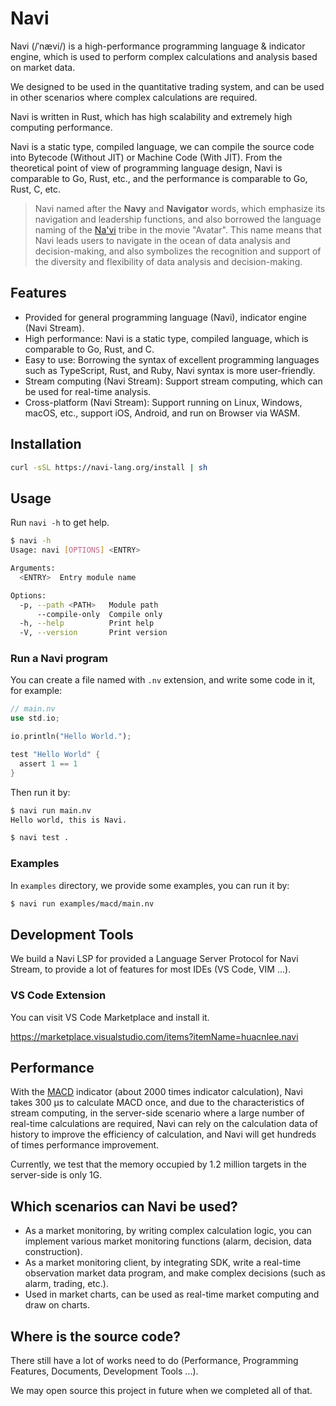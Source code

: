 # Navi

Navi (/ˈnævi/) is a high-performance programming language &amp; indicator engine, which is used to perform complex calculations and analysis based on market data.

We designed to be used in the quantitative trading system, and can be used in other scenarios where complex calculations are required.

Navi is written in Rust, which has high scalability and extremely high computing performance.

Navi is a static type, compiled language, we can compile the source code into Bytecode (Without JIT) or Machine Code (With JIT). From the theoretical point of view of programming language design, Navi is comparable to Go, Rust, etc., and the performance is comparable to Go, Rust, C, etc.

> Navi named after the **Navy** and **Navigator** words, which emphasize its navigation and leadership functions, and also borrowed the language naming of the [Na'vi](https://learnnavi.org) tribe in the movie "Avatar". This name means that Navi leads users to navigate in the ocean of data analysis and decision-making, and also symbolizes the recognition and support of the diversity and flexibility of data analysis and decision-making.

## Features

- Provided for general programming language (Navi), indicator engine (Navi Stream).
- High performance: Navi is a static type, compiled language, which is comparable to Go, Rust, and C.
- Easy to use: Borrowing the syntax of excellent programming languages such as TypeScript, Rust, and Ruby, Navi syntax is more user-friendly.
- Stream computing (Navi Stream): Support stream computing, which can be used for real-time analysis.
- Cross-platform (Navi Stream): Support running on Linux, Windows, macOS, etc., support iOS, Android, and run on Browser via WASM.

## Installation

```bash
curl -sSL https://navi-lang.org/install | sh
```

## Usage

Run `navi -h` to get help.

```bash
$ navi -h
Usage: navi [OPTIONS] <ENTRY>

Arguments:
  <ENTRY>  Entry module name

Options:
  -p, --path <PATH>   Module path
      --compile-only  Compile only
  -h, --help          Print help
  -V, --version       Print version
```

### Run a Navi program

You can create a file named with `.nv` extension, and write some code in it, for example:

```rust
// main.nv
use std.io;

io.println("Hello World.");

test "Hello World" {
  assert 1 == 1
}
```

Then run it by:

```bash
$ navi run main.nv
Hello world, this is Navi.

$ navi test .
```

### Examples

In `examples` directory, we provide some examples, you can run it by:

```bash
$ navi run examples/macd/main.nv
```

## Development Tools

We build a Navi LSP for provided a Language Server Protocol for Navi Stream, to provide a lot of features for most IDEs (VS Code, VIM ...).

### VS Code Extension

You can visit VS Code Marketplace and install it.

https://marketplace.visualstudio.com/items?itemName=huacnlee.navi

## Performance

With the [MACD](https://en.wikipedia.org/wiki/MACD) indicator (about 2000 times indicator calculation), Navi takes 300 µs to calculate MACD once, and due to the characteristics of stream computing, in the server-side scenario where a large number of real-time calculations are required, Navi can rely on the calculation data of history to improve the efficiency of calculation, and Navi will get hundreds of times performance improvement.

Currently, we test that the memory occupied by 1.2 million targets in the server-side is only 1G.

## Which scenarios can Navi be used?

- As a market monitoring, by writing complex calculation logic, you can implement various market monitoring functions (alarm, decision, data construction).
- As a market monitoring client, by integrating SDK, write a real-time observation market data program, and make complex decisions (such as alarm, trading, etc.).
- Used in market charts, can be used as real-time market computing and draw on charts.

## Where is the source code?

There still have a lot of works need to do (Performance, Programming Features, Documents, Development Tools ...).

We may open source this project in future when we completed all of that.
